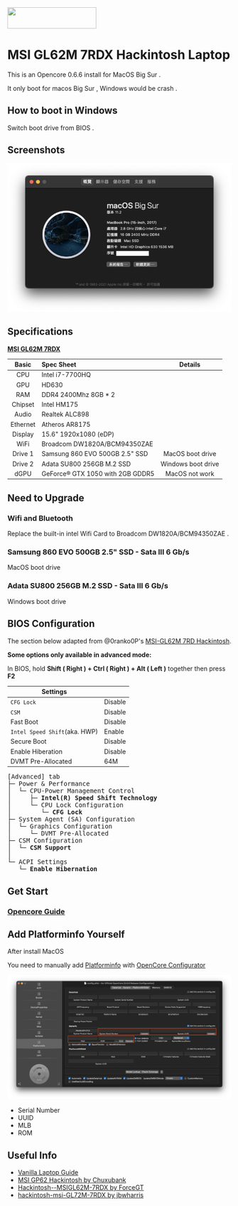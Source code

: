 <img src="https://raw.githubusercontent.com/acidanthera/OpenCorePkg/master/Docs/Logos/OpenCore_with_text_Small.png" width="200" height="48"/>

#  MSI GL62M 7RDX Hackintosh Laptop 

This is an Opencore 0.6.6 install for MacOS Big Sur .

It only boot for macos Big Sur , Windows would be crash .


## How to boot in Windows

Switch boot drive from BIOS .

## Screenshots

<img src=https://raw.githubusercontent.com/vincent-chang-rightfighter/GL62M-7RDX-Hackintosh/main/Screenshots/About.png width="600"/>

## Specifications

**[ MSI GL62M 7RDX ](https://www.msi.com/Laptop/GL62M-7RDX/Specification)**

| Basic | Spec Sheet | Details |
|:--:|:--|:--:|
| CPU | Intel i7-7700HQ ||
| GPU | HD630 ||
| RAM | DDR4 2400Mhz 8GB * 2 ||
| Chipset | Intel HM175 ||
| Audio | Realtek ALC898 ||
| Ethernet | Atheros AR8175 ||
| Display | 15.6" 1920x1080 (eDP) ||
| WiFi | Broadcom DW1820A/BCM94350ZAE ||
| Drive 1 | Samsung 860 EVO 500GB 2.5" SSD | MacOS boot drive |
| Drive 2 | Adata SU800 256GB M.2 SSD | Windows boot drive |
| dGPU | GeForce® GTX 1050 with 2GB GDDR5 | MacOS not work |


## Need to Upgrade

### Wifi and Bluetooth

Replace the built-in intel Wifi Card to Broadcom DW1820A/BCM94350ZAE .

###  Samsung 860 EVO 500GB 2.5" SSD - Sata III 6 Gb/s

MacOS boot drive

### Adata SU800 256GB M.2 SSD - Sata III 6 Gb/s

Windows boot drive

## BIOS Configuration

The section below adapted from @0ranko0P's [MSI-GL62M 7RD Hackintosh](https://github.com/0ranko0P/GL62M-7RD-Hackintosh#bios-configuration). 


**Some options only available in advanced mode:**

In BIOS, hold **Shift ( Right ) + Ctrl ( Right ) + Alt ( Left )** together then press **F2**

| Settings |  |
|--|--|
| `CFG Lock` | Disable |
| `CSM` | Disable |
| Fast Boot | Disable |
| `Intel Speed Shift`(aka. HWP) | Enable |
| Secure Boot | Disable |
| Enable Hiberation | Disable |
| DVMT Pre-Allocated | 64M |

<pre>
[Advanced] tab
├─ Power & Performance
│  └─ CPU-Power Management Control
│     ├─ <b>Intel(R) Speed Shift Technology</b>
│     └─ CPU Lock Configuration
│        └─ <b>CFG Lock</b>
├─ System Agent (SA) Configuration
│  └─ Graphics Configuration
│     └─ DVMT Pre-Allocated
├─ CSM Configuration
│  └─ <b>CSM Support</b>
│   
└─ ACPI Settings
   └─ <b>Enable Hibernation</b>
</pre>

## Get Start

### [ Opencore Guide ](https://dortania.github.io/OpenCore-Install-Guide/prerequisites.html)


## Add Platforminfo Yourself

After install MacOS

You need to manually add [Platforminfo](https://dortania.github.io/OpenCore-Install-Guide/config-laptop.plist/kaby-lake.html#platforminfo) 
with [OpenCore Configurator](https://mackie100projects.altervista.org/download-opencore-configurator/)

<img src=https://raw.githubusercontent.com/vincent-chang-rightfighter/GL62M-7RDX-Hackintosh/main/Screenshots/Editinfo.png width=900/>

- Serial Number
- UUID
- MLB
- ROM

## Useful Info
- [Vanilla Laptop Guide](https://dortania.github.io/OpenCore-Install-Guide/)
- [MSI GP62 Hackintosh by Chuxubank](https://github.com/chuxubank/MSI-GP62-Hackintosh)
- [Hackintosh--MSIGL62M-7RDX by ForceGT](https://github.com/ForceGT/Hackintosh--MSIGL62M-7RDX)
- [hackintosh-msi-GL72M-7RDX by jbwharris](https://github.com/jbwharris/hackintosh-msi-GL72M-7RDX)